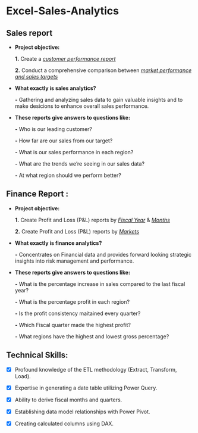 # Excel-Sales-Analytics
## Sales report
- **Project objective:** 

    **1.** Create a _[customer performance report](https://github.com/PriyaYalla-7/Excel-Sales-Analytics/blob/main/Customer%20Performance%20Report.pdf)_ 

    **2.** Conduct a comprehensive comparison between _[market performance and sales targets](https://github.com/PriyaYalla-7/Excel-Sales-Analytics/blob/main/Market%20Performance%20vs%20Target%20Report.pdf)_

- **What exactly is sales analytics?**

     **-** Gathering and analyzing sales data to gain valuable insights and to make desicions to enhance overall sales performance. 

- **These reports give answers to questions like:**
  
     **-** Who is our leading customer?
  
     **-** How far are our sales from our target?
  
     **-** What is our sales performance in each region?  

     **-** What are the trends we’re seeing in our sales data?

     **-** At what region should we perform better?

## Finance Report :

- **Project objective:** 

    **1.** Create Profit and Loss (P&L) reports by _[Fiscal Year](https://github.com/PriyaYalla-7/Excel-Sales-Analytics/blob/main/P%26L%20By%20Fiscal%20Year.pdf)_ & _[Months](https://github.com/PriyaYalla-7/Excel-Sales-Analytics/blob/main/P%26L%20By%20Fiscal%20Month.pdf)_ 

   **2.** Create Profit and Loss (P&L) reports by _[Markets](https://github.com/PriyaYalla-7/Excel-Sales-Analytics/blob/main/P%26L%20By%20Market.pdf)_

- **What exactly is finance analytics?**

     **-** Concentrates on Financial data and provides forward looking strategic insights into risk management and performance.

- **These reports give answers to questions like:**
  
     **-** What is the percentage increase in sales compared to the last fiscal year?
  
     **-** What is the percentage profit in each region?
  
     **-** Is the profit consistency maitained every quarter?  

     **-** Which Fiscal quarter made the highest profit?

     **-** What regions have the highest and lowest gross percentage?


## Technical Skills:
- [x]	Profound knowledge of the ETL methodology (Extract, Transform, Load).
- [x]	Expertise in generating a date table utilizing Power Query.
- [x]	Ability to derive fiscal months and quarters.
- [x]	Establishing data model relationships with Power Pivot.
- [x]	Creating calculated columns using DAX.

